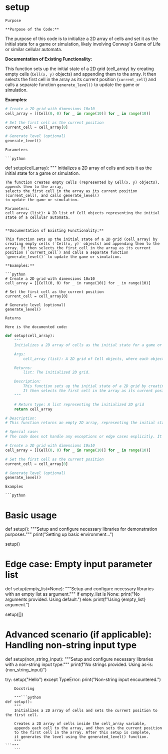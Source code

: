 # setup

    Purpose

    **Purpose of the Code:**

The purpose of this code is to initialize a 2D array of cells and set it as the initial state for a game or simulation, likely involving Conway's Game of Life or similar cellular automata.

**Documentation of Existing Functionality:**

This function sets up the initial state of a 2D grid (cell_array) by creating empty cells (`Cell(x, y)` objects) and appending them to the array. It then selects the first cell in the array as its current position (`current_cell`) and calls a separate function `generate_level()` to update the game or simulation.

**Examples:**

```python
# Create a 2D grid with dimensions 10x10
cell_array = [[Cell(0, 0) for _ in range(10)] for _ in range(10)]

# Set the first cell as the current position
current_cell = cell_array[0]

# Generate level (optional)
generate_level()
```
    Parameters

    ```python
def setup(cell_array):
    """
    Initializes a 2D array of cells and sets it as the initial state for a game or simulation.

    The function creates empty cells (represented by Cell(x, y) objects), appends them to the array,
    selects the first cell in the array as its current position (current_cell), and calls generate_level() 
    to update the game or simulation.

    Parameters:
    cell_array (list): A 2D list of Cell objects representing the initial state of a cellular automata.
```

**Documentation of Existing Functionality:**

This function sets up the initial state of a 2D grid (cell_array) by creating empty cells (`Cell(x, y)` objects) and appending them to the array. It then selects the first cell in the array as its current position (`current_cell`) and calls a separate function `generate_level()` to update the game or simulation.

**Examples:**

```python
# Create a 2D grid with dimensions 10x10
cell_array = [[Cell(0, 0) for _ in range(10)] for _ in range(10)]

# Set the first cell as the current position
current_cell = cell_array[0]

# Generate level (optional)
generate_level()
```
    Returns

    Here is the documented code:

```python
def setup(cell_array):
    """
    Initializes a 2D array of cells as the initial state for a game or simulation.

    Args:
        cell_array (list): A 2D grid of Cell objects, where each object has x and y coordinates.

    Returns:
        list: The initialized 2D grid.

    Description:
        This function sets up the initial state of a 2D grid by creating empty cells and appending them to the array.
        It then selects the first cell in the array as its current position and calls a separate function `generate_level()` to update the game or simulation.
    """

    # Return type: A list representing the initialized 2D grid
    return cell_array

# Description:
# This function returns an empty 2D array, representing the initial state of a cellular automata simulation.

# Special case:
# The code does not handle any exceptions or edge cases explicitly. It assumes that the input will always be valid.
```

```python
# Create a 2D grid with dimensions 10x10
cell_array = [[Cell(0, 0) for _ in range(10)] for _ in range(10)]

# Set the first cell as the current position
current_cell = cell_array[0]

# Generate level (optional)
generate_level()
```
    Examples

    ```python
# Basic usage
def setup():
    """Setup and configure necessary libraries for demonstration purposes."""
    print("Setting up basic environment...")

setup()

# Edge case: Empty input parameter list
def setup(empty_list=None):
    """Setup and configure necessary libraries with an empty list as argument."""
    if empty_list is None:
        print("No arguments provided. Using default.")
    else:
        print(f"Using {empty_list} argument.")

setup([])

# Advanced scenario (if applicable): Handling non-string input type
def setup(non_string_input):
    """Setup and configure necessary libraries with a non-string input type."""
    print(f"No strings provided. Using as-is: {non_string_input}")

try:
    setup("Hello")
except TypeError:
    print("Non-string input encountered.")
```
    Docstring

    """```python
def setup():
    """
    Initializes a 2D array of cells and sets the current position to the first cell.

    Creates a 2D array of cells inside the cell_array variable,
    appends each cell to the array, and then sets the current position
    to the first cell in the array. After this setup is complete,
    it generates the level using the generated_level() function.
    """
```"""
    ```